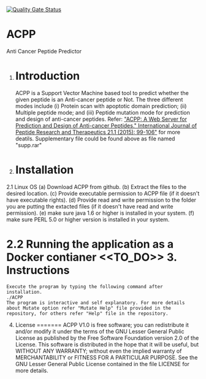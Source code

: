 [![Quality Gate Status](https://sonarcloud.io/api/project_badges/measure?project=sundeepk1_ACPP&metric=alert_status)](https://sonarcloud.io/dashboard?id=sundeepk1_ACPP)

# ACPP
Anti Cancer Peptide Predictor

1. Introduction
   =============
    ACPP is a Support Vector Machine based tool to predict whether the given peptide is an Anti-cancer peptide or Not. The three different modes include (i) Protein scan with apoptotic domain prediction; (ii) Multiple peptide mode; and (iii) Peptide mutation mode for prediction and design of anti-cancer peptides.
Refer: ["ACPP: A Web Server for Prediction and Design of Anti-cancer Peptides." International Journal of Peptide Research and Therapeutics 21.1 (2015): 99-106"](http://link.springer.com/article/10.1007%2Fs10989-014-9435-7) for more deatils. Supplementary file could be found above as file named "supp.rar"

2. Installation
   ============
2.1 Linux OS
   (a) Download ACPP from github.
   (b) Extract the files to the desired location.
   (c) Provide executable permission to ACPP file (if it doesn't have executable rights).
   (d) Provide read and write permission to the folder you are putting the extacted files (if it doesn't have read and write permission).
   (e) make sure java 1.6 or higher is installed in your system.
   (f) make sure PERL 5.0 or higher version is installed in your system.

2.2 Running the application as a Docker contianer
    <<TO_DO>>
   3. Instructions
   ===============
    Execute the program by typing the following command after installation.
    ./ACPP
    The program is interactive and self explanatory. For more details about Mutate option refer "Mutate Help" file provided in the repository, for others refer "Help" file in the repository.

   4. License
   =======
   ACPP V1.0 is free software; you can redistribute it and/or modify it under the terms of the GNU Lesser General Public License as published by the Free Software Foundation version 2.0 of the License.
   This software is distributed in the hope that it will be useful, but WITHOUT ANY WARRANTY; without even the implied warranty of MERCHANTABILITY or FITNESS FOR A PARTICULAR PURPOSE. See the GNU Lesser General Public License contained in the file LICENSE for more details.

